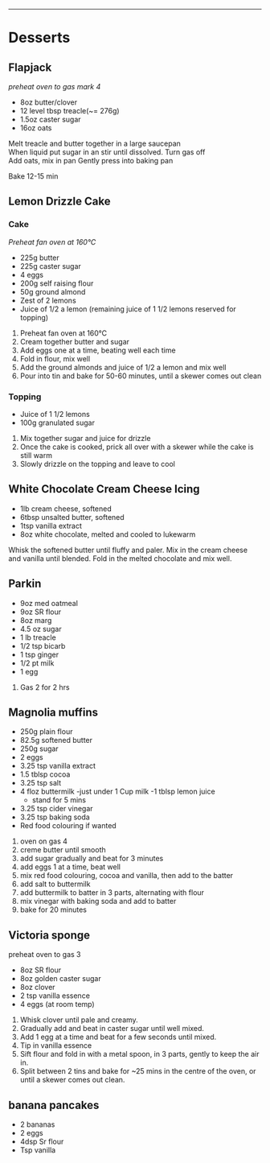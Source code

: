 

----------

# Desserts

## Flapjack

*preheat oven to gas mark 4*

- 8oz butter/clover
- 12 level tbsp treacle(~= 276g)
- 1.5oz caster sugar 
- 16oz oats


Melt treacle and butter together in a large saucepan  
When liquid put sugar in an stir until dissolved.
Turn gas off  
Add oats, mix in pan
Gently press into baking pan

Bake 12-15 min


## Lemon Drizzle Cake

### Cake

*Preheat fan oven at 160°C*

- 225g butter 
- 225g caster sugar 
- 4 eggs
- 200g self raising flour 
- 50g ground almond 
- Zest of 2 lemons
- Juice of 1/2 a lemon (remaining juice of 1 1/2 lemons reserved for topping)

1. Preheat fan oven at 160°C 
2. Cream together butter and sugar
3. Add eggs one at a time, beating well each time 
4. Fold in flour, mix well 
5. Add the ground almonds and juice of 1/2 a lemon and mix well 
6. Pour into tin and bake for 50-60 minutes, until a skewer comes out clean 

### Topping

- Juice of 1 1/2 lemons 
- 100g granulated sugar 

1. Mix together sugar and juice for drizzle 
2. Once the cake is cooked, prick all over with a skewer while the cake is still warm
3. Slowly drizzle on the topping and leave to cool


## White Chocolate Cream Cheese Icing

- 1lb cream cheese, softened
- 6tbsp unsalted butter, softened
- 1tsp vanilla extract
- 8oz white chocolate, melted and cooled to lukewarm

Whisk the softened butter until fluffy and paler. Mix in the cream cheese and vanilla until blended. Fold in the melted chocolate and mix well. 

## Parkin

- 9oz med oatmeal
- 9oz SR flour
- 8oz marg
- 4.5 oz sugar
- 1 lb treacle 
- 1/2 tsp bicarb
- 1 tsp ginger
- 1/2 pt milk
- 1 egg

1. Gas 2 for 2 hrs

## Magnolia muffins

- 250g plain flour
- 82.5g softened butter
- 250g sugar
- 2 eggs
- 3.25 tsp vanilla extract
- 1.5 tblsp cocoa
- 3.25 tsp salt
- 4 floz buttermilk
     -just under 1 Cup milk 
     -1 tblsp lemon juice 
     - stand for 5 mins 
- 3.25 tsp cider vinegar
- 3.25 tsp baking soda
- Red food colouring if wanted

1. oven on gas 4
2. creme butter until smooth 
3. add sugar gradually and beat for 3 minutes
4. add eggs 1 at a time, beat well
5. mix red food colouring, cocoa and vanilla, then add to the batter
6. add salt to buttermilk 
7. add buttermilk to batter in 3 parts, alternating with flour 
8. mix vinegar with baking soda and add to batter 
9. bake for 20 minutes

## Victoria sponge

preheat oven to gas 3

- 8oz SR flour
- 8oz golden caster sugar 
- 8oz clover 
- 2 tsp vanilla essence 
- 4 eggs (at room temp)

1. Whisk clover until pale and creamy. 
2. Gradually add and beat in caster sugar until well mixed.
3. Add 1 egg at a time and beat for a few seconds until mixed.
4. Tip in vanilla essence
5. Sift flour and fold in with a metal spoon, in 3 parts, gently to keep the air in.
6. Split between 2 tins and bake for ~25 mins in the centre of the oven, or until a skewer comes out clean.

## banana pancakes

- 2 bananas
- 2 eggs
- 4dsp Sr flour
- Tsp vanilla
